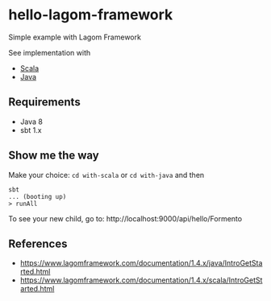 # hello-lagom-framework

Simple example with Lagom Framework

See implementation with

- [Scala](with-scala)
- [Java](with-java)

## Requirements

- Java 8
- sbt 1.x

## Show me the way

Make your choice: `cd with-scala` or `cd with-java` and then

```
sbt
... (booting up)
> runAll
```

To see your new child, go to: http://localhost:9000/api/hello/Formento

## References

- https://www.lagomframework.com/documentation/1.4.x/java/IntroGetStarted.html
- https://www.lagomframework.com/documentation/1.4.x/scala/IntroGetStarted.html
